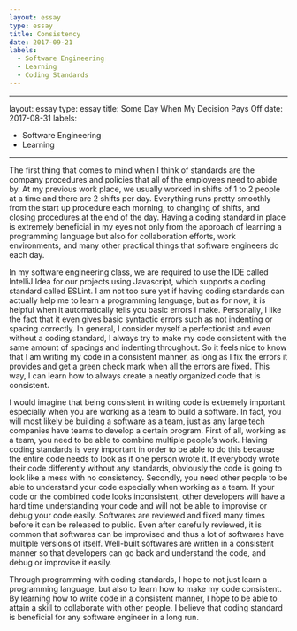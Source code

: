 ```yaml
---
layout: essay
type: essay
title: Consistency
date: 2017-09-21
labels:
  - Software Engineering
  - Learning
  - Coding Standards
---
```

---
layout: essay
type: essay
title: Some Day When My Decision Pays Off
date: 2017-08-31
labels:
  - Software Engineering
  - Learning
---

<p>The first thing that comes to mind when I think of standards are the company procedures and policies that all of the employees need to abide by. At my previous work place, we usually worked in shifts of 1 to 2 people at a time and there are 2 shifts per day. Everything runs pretty smoothly from the start up procedure each morning, to changing of shifts, and closing procedures at the end of the day. Having a coding standard in place is extremely beneficial in my eyes not only from the approach of learning a programming language but also for collaboration efforts, work environments, and many other practical things that software engineers do each day. </p>

<p>In my software engineering class, we are required to use the IDE called IntelliJ Idea for our projects using Javascript, which supports a coding standard called ESLint. I am not too sure yet if having coding standards can actually help me to learn a programming language, but as for now, it is helpful when it automatically tells you basic errors I make. Personally, I like the fact that it even gives basic syntactic errors such as not indenting or spacing correctly. In general, I consider myself a perfectionist and even without a coding standard, I always try to make my code consistent with the same amount of spacings and indenting throughout. So it feels nice to know that I am writing my code in a consistent manner, as long as I fix the errors it provides and get a green check mark when all the errors are fixed. This way, I can learn how to always create a neatly organized code that is consistent. </p>

<p>I would imagine that being consistent in writing code is extremely important especially when you are working as a team to build a software. In fact, you will most likely be building a software as a team, just as any large tech companies have teams to develop a certain program. First of all, working as a team, you need to be able to combine multiple people’s work. Having coding standards is very important in order to be able to do this because the entire code needs to look as if one person wrote it. If everybody wrote their code differently without any standards, obviously the code is going to look like a mess with no consistency. Secondly, you need other people to be able to understand your code especially when working as a team. If your code or the combined code looks inconsistent, other developers will have a hard time understanding your code and will not be able to improvise or debug your code easily. Softwares are reviewed and fixed many times before it can be released to public. Even after carefully reviewed, it is common that softwares can be improvised and thus a lot of softwares have multiple versions of itself. Well-built softwares are written in a consistent manner so that developers can go back and understand the code, and debug or improvise it easily.</p> 


<p>Through programming with coding standards, I hope to not just learn a programming language, but also to learn how to make my code consistent. By learning how to write code in a consistent manner, I hope to be able to attain a skill to collaborate with other people. I believe that coding standard is beneficial for any software engineer in a long run. </p>

